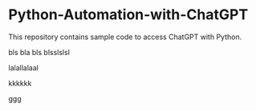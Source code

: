 # Python-Automation-with-ChatGPT
This repository contains sample code to access ChatGPT with Python. 

bls bla
bls blsslslsl


lalallalaal


kkkkkk


ggg
